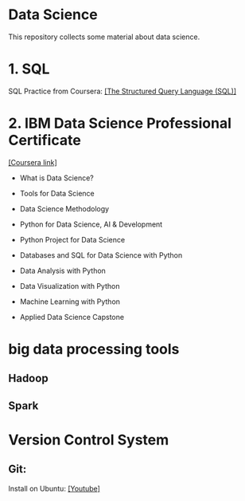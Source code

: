 # Data Science
This repository collects some material about data science.


# 1. SQL

SQL Practice from Coursera: [[The Structured Query Language (SQL)]](https://www.coursera.org/learn/the-structured-query-language-sql?specialization=databases-for-data-scientists)

# 2. IBM Data Science Professional Certificate

[[Coursera link]](https://www.coursera.org/professional-certificates/ibm-data-science)

* What is Data Science?

* Tools for Data Science

* Data Science Methodology

* Python for Data Science, AI & Development

* Python Project for Data Science

* Databases and SQL for Data Science with Python

* Data Analysis with Python

* Data Visualization with Python

* Machine Learning with Python

* Applied Data Science Capstone


# big data processing tools
## Hadoop
## Spark


# Version Control System
## Git:

  Install on Ubuntu: [[Youtube]](https://www.youtube.com/watch?v=ljV8AedhFE8)














